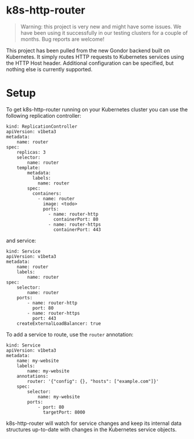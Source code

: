 # k8s-http-router

> Warning: this project is very new and might have some issues. We have been using it successfully in our testing clusters for a couple of months. Bug reports are welcome!

This project has been pulled from the new Gondor backend built on Kubernetes. It simply routes HTTP requests to Kubernetes services using the HTTP Host header. Additional configuration can be specified, but nothing else is currently supported.

# Setup

To get k8s-http-router running on your Kubernetes cluster you can use the following replication controller:

    kind: ReplicationController
    apiVersion: v1beta3
    metadata:
        name: router
    spec:
        replicas: 3
        selector:
            name: router
        template:
            metadata:
              labels:
                name: router
            spec:
              containers:
                - name: router
                  image: <todo>
                  ports:
                    - name: router-http
                      containerPort: 80
                    - name: router-https
                      containerPort: 443

and service:

    kind: Service
    apiVersion: v1beta3
    metadata:
        name: router
        labels:
            name: router
    spec:
        selector:
            name: router
        ports:
            - name: router-http
              port: 80
            - name: router-https
              port: 443
        createExternalLoadBalancer: true

To add a service to route, use the `router` annotation:

    kind: Service
    apiVersion: v1beta3
    metadata:
        name: my-website
        labels:
            name: my-website
        annotations:
            router: '{"config": {}, "hosts": ["example.com"]}'
        spec:
            selector:
                name: my-website
            ports:
                - port: 80
                  targetPort: 8000

k8s-http-router will watch for service changes and keep its internal data structures up-to-date with changes in the Kubernetes service objects.
